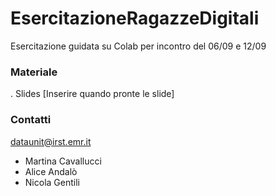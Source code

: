 # EsercitazioneRagazzeDigitali
Esercitazione guidata su Colab per incontro del 06/09 e 12/09

### Materiale
. Slides
[Inserire quando pronte le slide]

### Contatti
dataunit@irst.emr.it
 -  Martina Cavallucci 
 -  Alice Andalò
 -  Nicola Gentili
